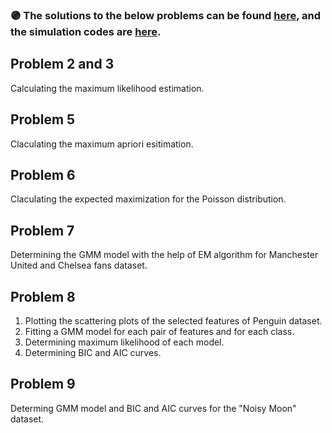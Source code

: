 ### :purple_circle: **The solutions to the below problems can be found [here](https://github.com/fnoorzad/Machine_Learning/blob/1416e38cad0657d5541869d281cfce313ca3147a/HW/3/Report.pdf), and the simulation codes are [here](https://github.com/fnoorzad/Machine_Learning/blob/1416e38cad0657d5541869d281cfce313ca3147a/HW/3/Codes.ipynb).**


## Problem 2 and 3
Calculating the maximum likelihood estimation. 

## Problem 5 
Claculating the maximum apriori esitimation. 

## Problem 6 
Claculating the expected maximization for the Poisson distribution. 

## Problem 7 
Determining the GMM model with the help of EM algorithm for Manchester United and Chelsea fans dataset. 

## Problem 8
1. Plotting the scattering plots of the selected features of Penguin dataset. 
2. Fitting a GMM model for each pair of features and for each class.
3. Determining maximum likelihood of each model. 
4. Determining BIC and AIC curves. 

## Problem 9 
Determing GMM model and BIC and AIC curves for the "Noisy Moon" dataset. 



